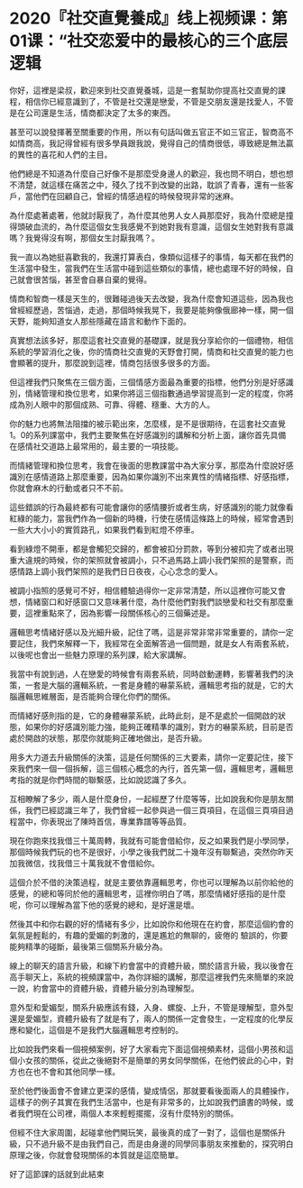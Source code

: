 # 2020『社交直覺養成』线上视频课：第01课：“社交恋爱中的最核心的三个底层逻辑

你好，這裡是梁叔，歡迎來到社交直覺養城，這是一套幫助你提高社交直覺的課程，相信你已經意識到了，不管是社交還是戀愛，不管是交朋友還是找愛人，不管是在公司還是生活，情商都決定了太多的東西。

甚至可以說發揮著至關重要的作用，所以有句話叫做五官正不如三官正，智商高不如情商高，我記得曾經有很多學員跟我說，覺得自己的情商很低，導致總是無法贏的異性的喜花和人們的主目。

他們總是不知道為什麼自己好像不是那麼受身邊人的歡迎，我也問不明白，想也想不清楚，就這樣在痛苦之中，殘久了找不到改變的出路，耽誤了青春，還有一些客戶，當他們在回顧自己，曾經的情感過程的時候發現非常的迷麻。

為什麼處著處著，他就討厭我了，為什麼其他男人女人員那麼好，我為什麼總是撞得頭破血流的，為什麼這個女生我感覺不到她對我有意識，這個女生她對我有意識嗎？我覺得沒有啊，那個女生討厭我嗎？。

我一直以為她挺喜歡我的，我還打算表白，像類似這樣子的事情，每天都在我們的生活當中發生，當我們在生活當中碰到這些類似的事情，總也處理不好的時候，自己就會很苦惱，甚至會自暴自棄的覺得。

情商和智商一樣是天生的，很難碰過後天去改變，我為什麼會知道這些，因為我也曾經經歷過，苦惱過，走過，那個時候我晃下，我要是能夠像俄廊神一樣，開一個天野，能夠知道女人那些隱藏在語言和動作下面的。

真實想法該多好，那麼這套社交直覺的基礎課，就是我分享給你的一個禮物，相信系統的學習消化之後，你的情商社交直覺的天野會打開，情商和社交直覺的能力也會顯著的提升，那麼說到這裡，情商包括很多很多的方面。

但這裡我們只聚焦在三個方面，三個情感方面最為重要的指標，他們分別是好感識別，情緒管理和換位思考，如果你將這三個指數通過學習提高到一定的程度，你將成為別人眼中的那個成熟、可靠、得體、穩重、大方的人。

你的魅力也將無法阻擋的被示範出來，怎麼樣，是不是很期待，在這套社交直覺1。0的系列課當中，我們主要聚焦在好感識別的講解和分析上面，讓你首先具備在感情社交道路上最常用的，最主要的一項技能。

而情緒管理和換位思考，我會在後面的思教課當中為大家分享，那麼為什麼說好感識別在感情道路上那麼重要，因為如果你識別不出來異性的情緒指標、好感指標，你就會麻木的行動或者只不不前。

這些錯誤的行為最終都有可能會讓你的感情腰折或者生病，好感識別的能力就像看紅綠的能力，當我們作為一個新的時機，行使在感情這條路上的時候，經常會遇到一些大大小小的實質路孔，如果我們看到紅燈不停車。

看到綠燈不開車，都是會觸犯交歸的，都會被扣分罰款，等到分被扣完了或者出現重大違規的時候，你的架照就會被調小，只不過馬路上調小我們架照的是警察，而感情路上調小我們架照的是我們日日夜夜，心心念念的愛人。

被調小指照的感覺可不好，相信體驗過得你一定非常清楚，所以這裡你可能又會想，情緒窗口和好感窗口又意味著什麼，為什麼他們對我們談戀愛和社交有那麼重要，這裡重點來了，因為影響一段關係核心的三個藥述是。

邏輯思考情緒好感以及光細升級，記住了嗎，這是非常非常非常重要的，請你一定要記住，我們來解釋一下，我經常在全面解答過一個問題，就是女人有兩套系統，以後呢也會出一些魅力原理的系列課，給大家講解。

我當中有說到過，人在戀愛的時候會有兩套系統，同時啟動運轉，影響著我們的決策，一套是大腦的邏輯系統，一套是身體的嚇蒙系統，邏輯思考指的就是，它的大腦邏輯思維層面，是否能夠合理化你們的關係。

而情緒好感則指的是，它的身體嚇蒙系統，此時此刻，是不是處於一個開啟的狀態，如果你的好感識別能力強，能夠正確精準的識別，對方的嚇蒙系統，目前是否處於開啟的狀態，那麼你就能夠正確地做出，是否升級。

用多大力道去升級關係的決策，這是任何關係的三大要素，請你一定要記住，接下來我們來一個一個拆解，這三個核心概念的內行，首先第一個，邏輯思考，邏輯思考指的就是你們時間的聯繫感，比如說認識了多久。

互相瞭解了多少，兩人是什麼身份，一起經歷了什麼等等，比如說我和你是朋友關係，我們已經認識三年了，我們曾經一起參與過一個三頁項目，在這個三頁項目過程當中，你表現出了陳時首信，專業靠譜等等品質。

現在你跑來找我借三十萬周轉，我就有可能會借給你，反之如果我們是小學同學，那個時候我們玩的也不是很好，小學之後我們就二十幾年沒有聯繫過，突然你昨天加我微信，找我借三十萬我就不會借給你。

這個介於不借的決策過程，就是主要依靠邏輯思考，你也可以理解為以前你給他的感覺，的總和等同於他的邏輯思考，這裡你明白了嗎，那麼情緒好感指的是什麼呢，你可以理解為當下他的感覺的總和，是好還是壞。

然後其中和你右觀的好的情緒有多少，比如說你和他現在在約會，那麼這個約會的氣氛是輕鬆的，有趣的愛媚的刺激的，還是尷尬的無聊的，疲倦的 驗誤的，你要能夠精準的碰斷，最後第三個關系升級分為。

線上的聊天的語言升級，和線下約會當中的資體升級，關於語言升級，我以後會在高手聊天上，系統的視頻課當中，為你詳細的講解，那麼這裡我們先來簡單的來說一說，約會當中的資體升級，資體升級分別為理解型。

意外型和愛媚型，關系升級應該有錢，入身、螺旋、上升，不管是理解型，意外型還是愛媚型，資體升級有了就是有了，兩人的關係一定會發生，一定程度的化學反應和變化，這個是不是我們大腦邏輯思考控制的。

比如說我們來看一個視頻案例，好了大家看完下面這個視頻素材，這個小男孩和這個小女孩的關係，從此之後絕對不是簡單的男女同學關係，在他們彼此的心中，對方也在也不會和其他同學一樣。

至於他們後面會不會建立更深的感情，變成情侶，那就要看後面兩人的具體操作，這樣子的例子其實在我們生活當中，也是有非常多的，比如說我們讀書的時候，或者我們現在公司裡，兩個人本來輕輕擺擺，沒有什麼特別的關係。

但經不住大家周圍，起碰拿他們開玩笑，最後真的成了一對了，這個也是關係升級，只不過升級不是由我們自己，而是由身邊的同學同事朋友來推動的，探究明白原理之後，你就會發現關係的本質就是這麼簡單。

好了這節課的話就到此結束